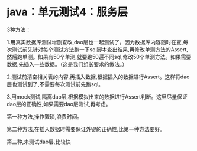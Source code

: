 # java：单元测试4：服务层

3种方法：

1.用真实数据库测试增删查改,dao层也一起测试了。因为数据库内容随时在变,每次测试前先针对每个测试方法跑一下sql脚本查出结果,再修改单测方法的Assert,然后跑单测。如果有50个单测,就要跑50遍不同sql,修改50个单测方法。如果需要数据,先插入一些数据。（这是我们组长要求的做法。）

2.测试前清空相关表的内容,再插入数据,根据插入的数据进行Assert。这样将dao层也测试到了,不需要每次测试前先跑sql。

3.用mock测试,隔离dao层,根据模拟出来的数据进行Assert判断。这里尽量保证dao层的正确性,如果需要dao层测试,再考虑。

第一种方法,操作繁琐,浪费时间。

第二种方法,在插入数据时需要保证外键的正确性,比第一种方法要好。

第三种,未测试dao层,比较快